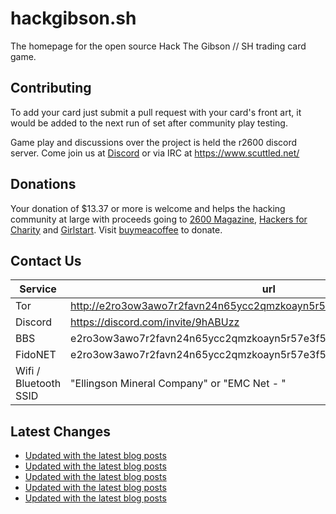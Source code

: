 # hackgibson.sh
The homepage for the open source Hack The Gibson // SH trading card game.


## Contributing

To add your card just submit a pull request with your card's front art, it would be added to the next run of set after community play testing.

Game play and discussions over the project is held the r2600 discord server. Come join us at [Discord](https://discord.com/invite/9hABUzz) or via IRC at https://www.scuttled.net/


## Donations

Your donation of $13.37 or more is welcome and helps the hacking community at large with proceeds going to [2600 Magazine](https://2600.com/), [Hackers for Charity](https://hackersforcharity.org) and [Girlstart](https://girlstart.org).  Visit [buymeacoffee](https://www.buymeacoffee.com/hackgibson.sh) to donate.


## Contact Us

Service | url
-|-
Tor | http://e2ro3ow3awo7r2favn24n65ycc2qmzkoayn5r57e3f56nvjwdcgg32ad.onion
Discord | https://discord.com/invite/9hABUzz
BBS | e2ro3ow3awo7r2favn24n65ycc2qmzkoayn5r57e3f56nvjwdcgg32ad.onion:23
FidoNET | e2ro3ow3awo7r2favn24n65ycc2qmzkoayn5r57e3f56nvjwdcgg32ad.onion:24554
Wifi / Bluetooth SSID | "Ellingson Mineral Company" or "EMC Net - <fidonet address>"

## Latest Changes
<!-- BLOG-POST-LIST:START -->
- [Updated with the latest blog posts](https://github.com/DFW2600/hackgibson.sh/commit/a11176c52ea396ee6f67b770f123302a9e2ac85e)
- [Updated with the latest blog posts](https://github.com/DFW2600/hackgibson.sh/commit/8d6c12fa03a53ab74f83f226e8326b98cc54cdbd)
- [Updated with the latest blog posts](https://github.com/DFW2600/hackgibson.sh/commit/be778923d6c8aac7a541dea96224f3942cf080a1)
- [Updated with the latest blog posts](https://github.com/DFW2600/hackgibson.sh/commit/a4a3e52ba2148e5d97a47581a53ee250f358fa48)
- [Updated with the latest blog posts](https://github.com/DFW2600/hackgibson.sh/commit/a10152fe8efc557e97cdb0f5a70c4b61c7331aa6)
<!-- BLOG-POST-LIST:END -->
